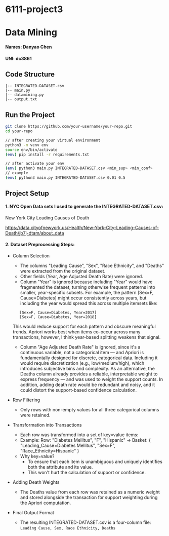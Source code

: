 # 6111-project3

# Data Mining

#### Names: Danyao Chen
#### UNI: dc3861

## **Code Structure**
```
|-- INTEGRATED-DATASET.csv
|-- main.py
|-- datamining.py
|-- output.txt
```

## **Run the Project**
```sh
git clone https://github.com/your-username/your-repo.git
cd your-repo

// after creating your virtual environment
python3 -m venv env
source env/bin/activate
(env) pip install -r requirements.txt

// after activate your env
(env) python3 main.py INTEGRATED-DATASET.csv <min_sup> <min_conf>
// example
(env) python3 main.py INTEGRATED-DATASET.csv 0.01 0.5
```

## **Project Setup**
#### 1. NYC Open Data sets I used to generate the INTEGRATED-DATASET.csv:
New York City Leading Causes of Death

https://data.cityofnewyork.us/Health/New-York-City-Leading-Causes-of-Death/jb7j-dtam/about_data

#### 2. Dataset Preprocessing Steps:
* Column Selection
  * The columns "Leading Cause", "Sex", "Race Ethnicity", and "Deaths" were extracted from the original dataset.
  * Other fields (Year, Age Adjusted Death Rate) were ignored.
  * Column "Year" is ignored because including "Year" would have fragmented the dataset, turning otherwise frequent patterns into smaller, year-specific subsets.
    For example, the pattern [Sex=F, Cause=Diabetes] might occur consistently across years, but including the year would spread this across multiple itemsets like:
   ```
      [Sex=F, Cause=Diabetes, Year=2017]
      [Sex=F, Cause=Diabetes, Year=2018]
   ```
     This would reduce support for each pattern and obscure meaningful trends. Apriori works best when items co-occur across many transactions, however, I think year-based splitting weakens that signal.
  * Column "Age Adjusted Death Rate" is ignored, since it's a continuous variable, not a categorical item — and Apriori is fundamentally designed for discrete, categorical data. Including it would require discretization (e.g., low/medium/high), which introduces subjective bins and complexity. As an alternative, the Deaths column already provides a reliable, interpretable weight to express frequency — and was used to weight the support counts. In addition, adding death rate would be redundant and noisy, and it could distort the support-based confidence calculation.

* Row Filtering
  * Only rows with non-empty values for all three categorical columns were retained.
* Transformation into Transactions
  * Each row was transformed into a set of key=value items:
  * Example:
    Row: "Diabetes Mellitus", "F", "Hispanic"
    → Basket: { "Leading_Cause=Diabetes Mellitus", "Sex=F", "Race_Ethnicity=Hispanic" }
  * Why key=value?
    * To ensure that each item is unambiguous and uniquely identifies both the attribute and its value.
    * This won't hurt the calculation of support or confidence.
* Adding Death Weights
  * The Deaths value from each row was retained as a numeric weight and stored alongside the transaction for support weighting during the Apriori computation.
* Final Output Format
  * The resulting INTEGRATED-DATASET.csv is a four-column file:
  ``` Leading Cause, Sex, Race Ethnicity, Deaths ```
